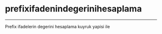 # prefixifadenindegerinihesaplama
<hr>

Prefix ifadelerin degerini hesaplama kuyruk yapisi ile <br>
